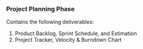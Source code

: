 ### Project Planning Phase
Contains the following deliverables:
1. Product Backlog, Sprint Schedule, and Estimation
2. Project Tracker, Velocity & Burndown Chart
